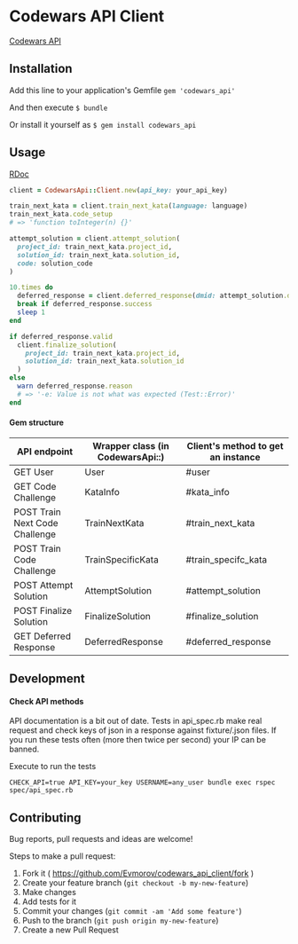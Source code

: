 # Codewars API Client

[Codewars API](http://dev.codewars.com)

## Installation

Add this line to your application's Gemfile `gem 'codewars_api'`

And then execute `$ bundle`

Or install it yourself as `$ gem install codewars_api`

## Usage

[RDoc](http://www.rubydoc.info/github/Evmorov/codewars_api_client)

```ruby
client = CodewarsApi::Client.new(api_key: your_api_key)

train_next_kata = client.train_next_kata(language: language)
train_next_kata.code_setup
# => 'function toInteger(n) {}'

attempt_solution = client.attempt_solution(
  project_id: train_next_kata.project_id,
  solution_id: train_next_kata.solution_id,
  code: solution_code
)

10.times do
  deferred_response = client.deferred_response(dmid: attempt_solution.dmid)
  break if deferred_response.success
  sleep 1
end

if deferred_response.valid
  client.finalize_solution(
    project_id: train_next_kata.project_id,
    solution_id: train_next_kata.solution_id
  )
else
  warn deferred_response.reason
  # => '-e: Value is not what was expected (Test::Error)'
end
```

#### Gem structure

API endpoint                   | Wrapper class (in CodewarsApi::) | Client's method to get an instance
------------------------------ | -------------------------------- | --------------------------------
GET User                       | User                             | #user
GET Code Challenge             | KataInfo                         | #kata_info
POST Train Next Code Challenge | TrainNextKata                    | #train_next_kata
POST Train Code Challenge      | TrainSpecificKata                | #train_specifc_kata
POST Attempt Solution          | AttemptSolution                  | #attempt_solution
POST Finalize Solution         | FinalizeSolution                 | #finalize_solution
GET Deferred Response          | DeferredResponse                 | #deferred_response

## Development

#### Check API methods

API documentation is a bit out of date. Tests in api_spec.rb make real request and check keys of json in a response against fixture/.json files. If you run these tests often (more then twice per second) your IP can be banned.

Execute to run the tests

`CHECK_API=true API_KEY=your_key USERNAME=any_user bundle exec rspec spec/api_spec.rb`

## Contributing

Bug reports, pull requests and ideas are welcome!

Steps to make a pull request:

1. Fork it ( https://github.com/Evmorov/codewars_api_client/fork )
2. Create your feature branch (`git checkout -b my-new-feature`)
3. Make changes
4. Add tests for it
5. Commit your changes (`git commit -am 'Add some feature'`)
6. Push to the branch (`git push origin my-new-feature`)
7. Create a new Pull Request
